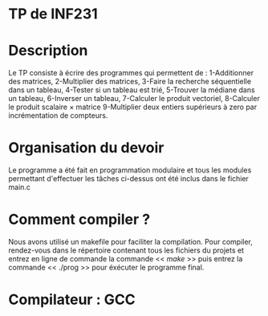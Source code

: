 # TP de INF231

# Description 

  Le TP consiste à écrire des programmes qui permettent de : 
    1-Additionner des matrices,
    2-Multiplier des matrices,
    3-Faire la recherche séquentielle dans un tableau,
    4-Tester si un tableau est trié,
    5-Trouver la médiane dans un tableau,
    6-Inverser un tableau,
    7-Calculer le produit vectoriel,
    8-Calculer le produit scalaire × matrice
    9-Multiplier deux entiers supérieurs à zero par incrémentation de compteurs.

# Organisation du devoir 

  Le programme a été fait en programmation modulaire et tous les modules permettant d'effectuer les tâches ci-dessus ont été 
  inclus dans le fichier main.c 

# Comment compiler ?

  Nous avons utilisé un makefile pour faciliter la compilation.
  Pour compiler, rendez-vous dans le répertoire contenant tous les fichiers du projets et entrez en ligne de commande la commande << *make* >> puis entrez la commande << ./prog >> 
  pour éxécuter le programme final.

  # Compilateur : GCC
